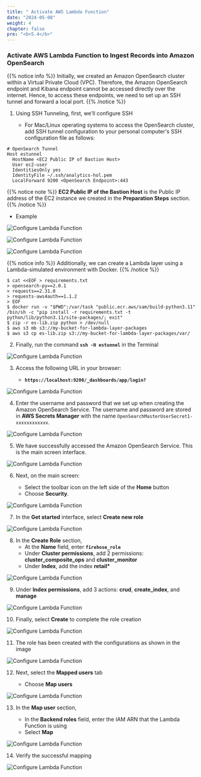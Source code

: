 ```yaml
---
title: " Activate AWS Lambda Function"
date: "2024-05-08"
weight: 4
chapter: false
pre: "<b>5.4</b>"
---
```


### Activate AWS Lambda Function to Ingest Records into Amazon OpenSearch

{{% notice info %}}
Initially, we created an Amazon OpenSearch cluster within a Virtual Private Cloud (VPC). Therefore, the Amazon OpenSearch endpoint and Kibana endpoint cannot be accessed directly over the internet. Hence, to access these endpoints, we need to set up an SSH tunnel and forward a local port.
{{% /notice %}}

1. Using SSH Tunneling, first, we'll configure SSH

   - For Mac/Linux operating systems to access the OpenSearch cluster, add SSH tunnel configuration to your personal computer's SSH configuration file as follows:

```shell script
# OpenSearch Tunnel
Host estunnel
  HostName <EC2 Public IP of Bastion Host>
  User ec2-user
  IdentitiesOnly yes
  IdentityFile ~/.ssh/analytics-hol.pem
  LocalForward 9200 <OpenSearch Endpoint>:443
```

{{% notice note %}}
**EC2 Public IP of the Bastion Host** is the Public IP address of the EC2 instance we created in the **Preparation Steps** section.
{{% /notice %}}

- Example

![Configure Lambda Function](/ws2-bussiness-intelligence-system-aws/images/5.2-IngestRealTimeData/createlayer-00044.png?featherlight=false&width=50pc)

![Configure Lambda Function](/ws2-bussiness-intelligence-system-aws/images/5.2-IngestRealTimeData/createlayer-00045.png?featherlight=false&width=50pc)

![Configure Lambda Function](/ws2-bussiness-intelligence-system-aws/images/5.2-IngestRealTimeData/createlayer-00046.png?featherlight=false&width=50pc)

{{% notice info %}}
Additionally, we can create a Lambda layer using a Lambda-simulated environment with Docker.
{{% /notice %}}

```shell script
$ cat <<EOF > requirements.txt
> opensearch-py==2.0.1
> requests==2.31.0
> requests-aws4auth==1.1.2
> EOF
$ docker run -v "$PWD":/var/task "public.ecr.aws/sam/build-python3.11" /bin/sh -c "pip install -r requirements.txt -t python/lib/python3.11/site-packages/; exit"
$ zip -r es-lib.zip python > /dev/null
$ aws s3 mb s3://my-bucket-for-lambda-layer-packages
$ aws s3 cp es-lib.zip s3://my-bucket-for-lambda-layer-packages/var/
```

2. Finally, run the command **`ssh -N estunnel`** in the Terminal

![Configure Lambda Function](/ws2-bussiness-intelligence-system-aws/images/5.2-IngestRealTimeData/createlayer-00048.png?featherlight=false&width=50pc)

3. Access the following URL in your browser:

   - **`https://localhost:9200/_dashboards/app/login?`**

![Configure Lambda Function](/ws2-bussiness-intelligence-system-aws/images/5.2-IngestRealTimeData/createlayer-00047.png?featherlight=false&width=70pc)

4. Enter the username and password that we set up when creating the Amazon OpenSearch Service. The username and password are stored in **AWS Secrets Manager** with the name `OpenSearchMasterUserSecret1-xxxxxxxxxxxx`.

![Configure Lambda Function](/ws2-bussiness-intelligence-system-aws/images/5.2-IngestRealTimeData/createlayer-00049.png?featherlight=false&width=70pc)

5. We have successfully accessed the Amazon OpenSearch Service. This is the main screen interface.

![Configure Lambda Function](/ws2-bussiness-intelligence-system-aws/images/5.2-IngestRealTimeData/createlayer-00050.png?featherlight=false&width=70pc)

6. Next, on the main screen:

   - Select the toolbar icon on the left side of the **Home** button
   - Choose **Security**.

![Configure Lambda Function](/ws2-bussiness-intelligence-system-aws/images/5.2-IngestRealTimeData/createlayer-00051.png?featherlight=false&width=70pc)

7. In the **Get started** interface, select **Create new role**

![Configure Lambda Function](/ws2-bussiness-intelligence-system-aws/images/5.2-IngestRealTimeData/createlayer-00052.png?featherlight=false&width=70pc)

8. In the **Create Role** section,
   - At the **Name** field, enter **`firehose_role`**
   - Under **Cluster permissions**, add 2 permissions: **cluster_composite_ops** and **cluster_monitor**
   - Under **Index**, add the index **retail\***

![Configure Lambda Function](/ws2-bussiness-intelligence-system-aws/images/5.2-IngestRealTimeData/createlayer-00053.png?featherlight=false&width=70pc)

9. Under **Index permissions**, add 3 actions: **crud**, **create_index**, and **manage**

![Configure Lambda Function](/ws2-bussiness-intelligence-system-aws/images/5.2-IngestRealTimeData/createlayer-00054.png?featherlight=false&width=70pc)

10. Finally, select **Create** to complete the role creation

![Configure Lambda Function](/ws2-bussiness-intelligence-system-aws/images/5.2-IngestRealTimeData/createlayer-00055.png?featherlight=false&width=70pc)

11. The role has been created with the configurations as shown in the image

![Configure Lambda Function](/ws2-bussiness-intelligence-system-aws/images/5.2-IngestRealTimeData/createlayer-00056.png?featherlight=false&width=70pc)

12. Next, select the **Mapped users** tab

    - Choose **Map users**

![Configure Lambda Function](/ws2-bussiness-intelligence-system-aws/images/5.2-IngestRealTimeData/createlayer-00057.png?featherlight=false&width=70pc)

13. In the **Map user** section,

    - In the **Backend roles** field, enter the IAM ARN that the Lambda Function is using
    - Select **Map**

![Configure Lambda Function](/ws2-bussiness-intelligence-system-aws/images/5.2-IngestRealTimeData/createlayer-00058.png?featherlight=false&width=70pc)

14. Verify the successful mapping

![Configure Lambda Function](/ws2-bussiness-intelligence-system-aws/images/5.2-IngestRealTimeData/createlayer-00059.png?featherlight=false&width=70pc)
